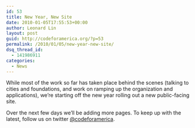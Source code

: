 ```yaml
---
id: 53
title: New Year, New Site
date: 2010-01-05T17:55:53+00:00
author: Leonard Lin
layout: post
guid: http://codeforamerica.org/?p=53
permalink: /2010/01/05/new-year-new-site/
dsq_thread_id:
  - 141986911
categories:
  - News
---
```

While most of the work so far has taken place behind the scenes (talking to cities and foundations, and work on ramping up the organization and applications), we&#8217;re starting off the new year rolling out a new public-facing site.

Over the next few days we&#8217;ll be adding more pages. To keep up with the latest, follow us on twitter [@codeforamerica](http://twitter.com/codeforamerica).